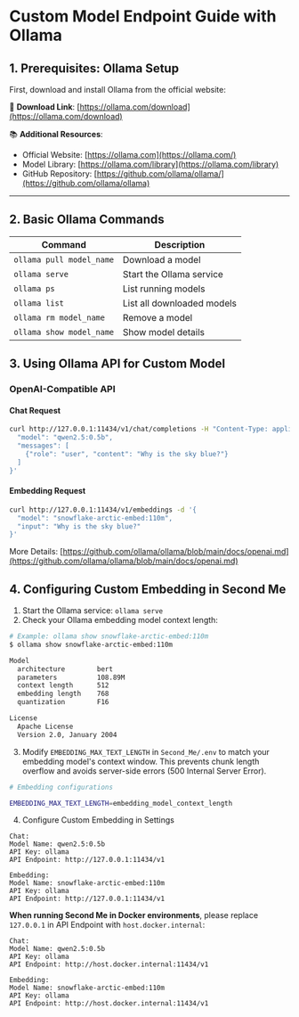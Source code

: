 # Custom Model Endpoint Guide with Ollama

## 1. Prerequisites: Ollama Setup

First, download and install Ollama from the official website:

🔗 **Download Link**: [https://ollama.com/download](https://ollama.com/download)

📚 **Additional Resources**:
- Official Website: [https://ollama.com](https://ollama.com/)
- Model Library: [https://ollama.com/library](https://ollama.com/library)
- GitHub Repository: [https://github.com/ollama/ollama/](https://github.com/ollama/ollama)

---

## 2. Basic Ollama Commands

| Command | Description |
|------|------|
| `ollama pull model_name` | Download a model |
| `ollama serve` | Start the Ollama service |
| `ollama ps` | List running models |
| `ollama list` | List all downloaded models |
| `ollama rm model_name` | Remove a model |
| `ollama show model_name` | Show model details |

## 3. Using Ollama API for Custom Model

### OpenAI-Compatible API


#### Chat Request

```bash
curl http://127.0.0.1:11434/v1/chat/completions -H "Content-Type: application/json" -d '{
  "model": "qwen2.5:0.5b",
  "messages": [
    {"role": "user", "content": "Why is the sky blue?"}
  ]
}'
```

#### Embedding Request

```bash
curl http://127.0.0.1:11434/v1/embeddings -d '{
  "model": "snowflake-arctic-embed:110m",
  "input": "Why is the sky blue?"
}'
```

More Details: [https://github.com/ollama/ollama/blob/main/docs/openai.md](https://github.com/ollama/ollama/blob/main/docs/openai.md)

## 4. Configuring Custom Embedding in Second Me

1. Start the Ollama service: `ollama serve`
2. Check your Ollama embedding model context length:

```bash
# Example: ollama show snowflake-arctic-embed:110m
$ ollama show snowflake-arctic-embed:110m

Model
  architecture        bert       
  parameters          108.89M    
  context length      512        
  embedding length    768        
  quantization        F16        

License
  Apache License               
  Version 2.0, January 2004
```

3. Modify `EMBEDDING_MAX_TEXT_LENGTH` in `Second_Me/.env` to match your embedding model's context window. This prevents chunk length overflow and avoids server-side errors (500 Internal Server Error).

```bash
# Embedding configurations

EMBEDDING_MAX_TEXT_LENGTH=embedding_model_context_length
```

4. Configure Custom Embedding in Settings

```
Chat:
Model Name: qwen2.5:0.5b
API Key: ollama
API Endpoint: http://127.0.0.1:11434/v1

Embedding:
Model Name: snowflake-arctic-embed:110m
API Key: ollama
API Endpoint: http://127.0.0.1:11434/v1
```

**When running Second Me in Docker environments**, please replace `127.0.0.1` in API Endpoint with `host.docker.internal`:

```
Chat:
Model Name: qwen2.5:0.5b
API Key: ollama
API Endpoint: http://host.docker.internal:11434/v1

Embedding:
Model Name: snowflake-arctic-embed:110m
API Key: ollama
API Endpoint: http://host.docker.internal:11434/v1